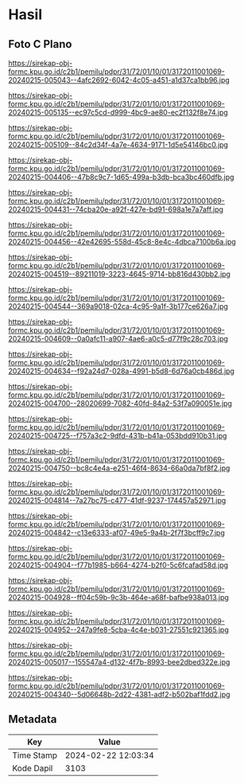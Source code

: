# Hasil

## Foto C Plano

https://sirekap-obj-formc.kpu.go.id/c2b1/pemilu/pdpr/31/72/01/10/01/3172011001069-20240215-005043--4afc2692-6042-4c05-a451-a1d37ca1bb96.jpg

https://sirekap-obj-formc.kpu.go.id/c2b1/pemilu/pdpr/31/72/01/10/01/3172011001069-20240215-005135--ec97c5cd-d999-4bc9-ae80-ec2f132f8e74.jpg

https://sirekap-obj-formc.kpu.go.id/c2b1/pemilu/pdpr/31/72/01/10/01/3172011001069-20240215-005109--84c2d34f-4a7e-4634-9171-1d5e54146bc0.jpg

https://sirekap-obj-formc.kpu.go.id/c2b1/pemilu/pdpr/31/72/01/10/01/3172011001069-20240215-004406--47b8c9c7-1d65-499a-b3db-bca3bc460dfb.jpg

https://sirekap-obj-formc.kpu.go.id/c2b1/pemilu/pdpr/31/72/01/10/01/3172011001069-20240215-004431--74cba20e-a92f-427e-bd91-698a1e7a7aff.jpg

https://sirekap-obj-formc.kpu.go.id/c2b1/pemilu/pdpr/31/72/01/10/01/3172011001069-20240215-004456--42e42695-558d-45c8-8e4c-4dbca7100b6a.jpg

https://sirekap-obj-formc.kpu.go.id/c2b1/pemilu/pdpr/31/72/01/10/01/3172011001069-20240215-004519--89211019-3223-4645-9714-bb816d430bb2.jpg

https://sirekap-obj-formc.kpu.go.id/c2b1/pemilu/pdpr/31/72/01/10/01/3172011001069-20240215-004544--369a9018-02ca-4c95-9a1f-3b177ce626a7.jpg

https://sirekap-obj-formc.kpu.go.id/c2b1/pemilu/pdpr/31/72/01/10/01/3172011001069-20240215-004609--0a0afc11-a907-4ae6-a0c5-d77f9c28c703.jpg

https://sirekap-obj-formc.kpu.go.id/c2b1/pemilu/pdpr/31/72/01/10/01/3172011001069-20240215-004634--f92a24d7-028a-4991-b5d8-6d76a0cb486d.jpg

https://sirekap-obj-formc.kpu.go.id/c2b1/pemilu/pdpr/31/72/01/10/01/3172011001069-20240215-004700--28020699-7082-40fd-84a2-53f7a090051e.jpg

https://sirekap-obj-formc.kpu.go.id/c2b1/pemilu/pdpr/31/72/01/10/01/3172011001069-20240215-004725--f757a3c2-9dfd-431b-b41a-053bdd910b31.jpg

https://sirekap-obj-formc.kpu.go.id/c2b1/pemilu/pdpr/31/72/01/10/01/3172011001069-20240215-004750--bc8c4e4a-e251-46f4-8634-66a0da7bf8f2.jpg

https://sirekap-obj-formc.kpu.go.id/c2b1/pemilu/pdpr/31/72/01/10/01/3172011001069-20240215-004814--7a27bc75-c477-41df-9237-174457a52971.jpg

https://sirekap-obj-formc.kpu.go.id/c2b1/pemilu/pdpr/31/72/01/10/01/3172011001069-20240215-004842--c13e6333-af07-49e5-9a4b-2f7f3bcff9c7.jpg

https://sirekap-obj-formc.kpu.go.id/c2b1/pemilu/pdpr/31/72/01/10/01/3172011001069-20240215-004904--f77b1985-b664-4274-b2f0-5c6fcafad58d.jpg

https://sirekap-obj-formc.kpu.go.id/c2b1/pemilu/pdpr/31/72/01/10/01/3172011001069-20240215-004928--ff04c59b-9c3b-464e-a68f-bafbe938a013.jpg

https://sirekap-obj-formc.kpu.go.id/c2b1/pemilu/pdpr/31/72/01/10/01/3172011001069-20240215-004952--247a9fe8-5cba-4c4e-b031-27551c921365.jpg

https://sirekap-obj-formc.kpu.go.id/c2b1/pemilu/pdpr/31/72/01/10/01/3172011001069-20240215-005017--155547a4-d132-4f7b-8993-bee2dbed322e.jpg

https://sirekap-obj-formc.kpu.go.id/c2b1/pemilu/pdpr/31/72/01/10/01/3172011001069-20240215-004340--5d06648b-2d22-4381-adf2-b502baf1fdd2.jpg


## Metadata

| Key        | Value               |
| ---------- | ------------------- |
| Time Stamp | 2024-02-22 12:03:34 |
| Kode Dapil | 3103                |



